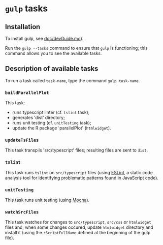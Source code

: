 # `gulp` tasks

## Installation

To install gulp, see [doc/devGuide.md](./devGuide.md)).

Run the `gulp --tasks` command to ensure that `gulp` is functioning; this command allows you to see the available tasks.

## Description of available tasks

To run a task called `task-name`, type the command `gulp task-name`.

### `buildParallelPlot`

This task: 
- runs typescript linter (cf. `tslint` task);
- generates 'dist' directory; 
- runs unit testing (cf. `unitTesting` task);
- update the R package 'parallelPlot' (`htmlwidget`).

### `updateTsFiles` 

This task transpils 'src/typescript' files; resulting files are sent to `dist`.

### `tslint` 

This task runs `tslint` on `src/typescript` files (using [ESLint](https://en.wikipedia.org/wiki/ESLint), a static code analysis tool for identifying problematic patterns found in JavaScript code).

### `unitTesting` 

This task runs unit testing (using [Mocha](https://mochajs.org/)).

### `watchSrcFiles`

This task watches for changes to `src/typescript`, `src/css` or `htmlwidget` files and, when some changes occured, update `htmlwidget` directory and install it (using the `rScriptFullName` defined at the beginning of the gulp file).
